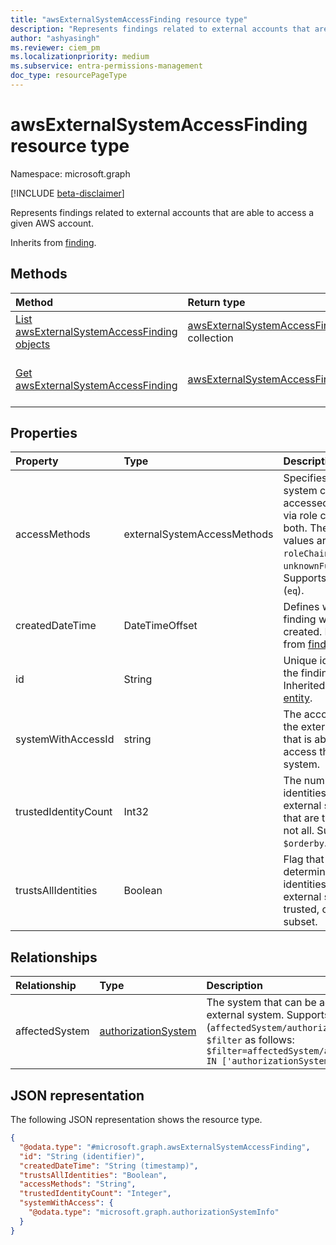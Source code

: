 ```yaml
---
title: "awsExternalSystemAccessFinding resource type"
description: "Represents findings related to external accounts that are able to access a given AWS account."
author: "ashyasingh"
ms.reviewer: ciem_pm
ms.localizationpriority: medium
ms.subservice: entra-permissions-management
doc_type: resourcePageType
---
```


# awsExternalSystemAccessFinding resource type

Namespace: microsoft.graph

[!INCLUDE [beta-disclaimer](../../includes/beta-disclaimer.md)]

Represents findings related to external accounts that are able to access a given AWS account.

Inherits from [finding](../resources/finding.md).

## Methods
|Method|Return type|Description|
|:---|:---|:---|
|[List awsExternalSystemAccessFinding objects](../api/awsexternalsystemaccessfinding-list.md)|[awsExternalSystemAccessFinding](../resources/awsexternalsystemaccessfinding.md) collection|Get a list of the [awsExternalSystemAccessFinding](../resources/awsexternalsystemaccessfinding.md) objects and their properties.|
|[Get awsExternalSystemAccessFinding](../api/awsexternalsystemaccessfinding-get.md)|[awsExternalSystemAccessFinding](../resources/awsexternalsystemaccessfinding.md)|Read the properties and relationships of an [awsExternalSystemAccessFinding](../resources/awsexternalsystemaccessfinding.md) object.|

## Properties
|Property|Type|Description|
|:---|:---|:---|
|accessMethods|externalSystemAccessMethods|Specifies if the system can be accessed directly, via role chaining, or both. The possible values are: `direct`, `roleChaining`, `unknownFutureValue`. Supports `$filter` (`eq`).|
|createdDateTime|DateTimeOffset|Defines when the finding was created. Inherited from [finding](../resources/finding.md).|
|id|String|Unique identifier for the finding. Inherited from [entity](../resources/entity.md).|
|systemWithAccessId|string|The account ID for the external system that is able to access the given system.|
|trustedIdentityCount|Int32|The number of identities in the external system that are trusted, if not all. Supports `$orderby`.|
|trustsAllIdentities|Boolean|Flag that determines if all identities in the external system are trusted, or only a subset.|

## Relationships
|Relationship|Type|Description|
|:---|:---|:---|
|affectedSystem|[authorizationSystem](../resources/authorizationsystem.md)|The system that can be accessed from an external system. Supports `$orderby` (`affectedSystem/authorizationSystemName`) and `$filter` as follows: `$filter=affectedSystem/authorizationSystemId IN ['authorizationSystemIds']`|

## JSON representation
The following JSON representation shows the resource type.
<!-- {
  "blockType": "resource",
  "keyProperty": "id",
  "@odata.type": "microsoft.graph.awsExternalSystemAccessFinding",
  "baseType": "microsoft.graph.finding",
  "openType": false
}
-->
``` json
{
  "@odata.type": "#microsoft.graph.awsExternalSystemAccessFinding",
  "id": "String (identifier)",
  "createdDateTime": "String (timestamp)",
  "trustsAllIdentities": "Boolean",
  "accessMethods": "String",
  "trustedIdentityCount": "Integer",
  "systemWithAccess": {
    "@odata.type": "microsoft.graph.authorizationSystemInfo"
  }
}
```

